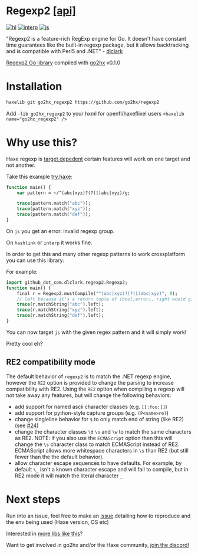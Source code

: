 # Regexp2 **[[api]](https://go2hx.github.io/regexp2/api)**

[![hl](https://github.com/go2hx/regexp2/actions/workflows/hl.yml/badge.svg)](https://github.com/go2hx/regexp2/actions/workflows/hl.yml)
[![interp](https://github.com/go2hx/regexp2/actions/workflows/interp.yml/badge.svg)](https://github.com/go2hx/regexp2/actions/workflows/interp.yml)
[![js](https://github.com/go2hx/regexp2/actions/workflows/js.yml/badge.svg)](https://github.com/go2hx/regexp2/actions/workflows/js.yml)


"Regexp2 is a feature-rich RegExp engine for Go. It doesn't have constant time guarantees like the built-in regexp package, but it allows backtracking and is compatible with Perl5 and .NET" - [dlclark](https://github.com/dlclark)

[Regexp2 Go library](https://github.com/dlclark/regexp2) compiled with [go2hx](https://go2hx.github.io/) v0.1.0



# Installation

```sh
haxelib git go2hx_regexp2 https://github.com/go2hx/regexp2
```
Add ``-lib go2hx_regexp2`` to your hxml for openfl/haxeflixel users ``<haxelib name="go2hx_regexp2" />``


# Why use this?

Haxe regexp is [target depedent](https://haxe.org/manual/std-regex.html) certain features will work on one target and not another.

Take this example [try.haxe](https://try.haxe.org/#d67D8Cd1):
```haxe
function main() {
    var pattern = ~/^(abc|xyz)?(?(1)abc|xyz)/g;

    trace(pattern.match("abc"));
    trace(pattern.match("xyz"));
    trace(pattern.match("def"));
}
```

On `js` you get an error: invalid regexp group.

On `hashlink` or `interp` it works fine.


In order to get this and many other regexp patterns to work crossplatform you can use this library.

For example:
```haxe
import github_dot_com.dlclark.regexp2.Regexp2;
function main() {
    final r = Regexp2.mustCompile("^(abc|xyz)?(?(1)abc|xyz)", 0);
    // left because it's a return tuple of (bool,error), right would give the error field
    trace(r.matchString("abc").left);
    trace(r.matchString("xyz").left);
    trace(r.matchString("def").left);
}
```

You can now target `js` with the given regex pattern and it will simply work!

Pretty cool eh?

## RE2 compatibility mode
The default behavior of `regexp2` is to match the .NET regexp engine, however the `RE2` option is provided to change the parsing to increase compatibility with RE2.  Using the `RE2` option when compiling a regexp will not take away any features, but will change the following behaviors:
* add support for named ascii character classes (e.g. `[[:foo:]]`)
* add support for python-style capture groups (e.g. `(P<name>re)`)
* change singleline behavior for `$` to only match end of string (like RE2) (see [#24](https://github.com/dlclark/regexp2/issues/24))
* change the character classes `\d` `\s` and `\w` to match the same characters as RE2. NOTE: if you also use the `ECMAScript` option then this will change the `\s` character class to match ECMAScript instead of RE2.  ECMAScript allows more whitespace characters in `\s` than RE2 (but still fewer than the the default behavior).
* allow character escape sequences to have defaults. For example, by default `\_` isn't a known character escape and will fail to compile, but in RE2 mode it will match the literal character `_`


# Next steps

Run into an issue, feel free to make an [issue](https://github.com/go2hx/regexp2/issues) detailing how to reproduce and the env being used (Haxe version, OS etc)

Interested in [more libs like this](https://github.com/go2hx#working-haxelibs-precompiled)?

Want to get involved in go2hx and/or the Haxe community, [join the discord!](https://discord.com/invite/0uEuWH3spjck73Lo)
